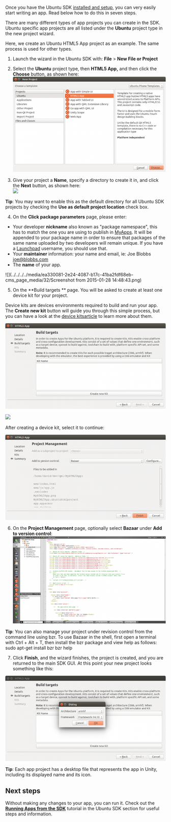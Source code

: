 





Once you have the Ubuntu SDK [installed and setup](/en/phone/platform/sdk/installing-the-sdk/), you can very easily start
writing an app. Read below how to do this in seven steps.

There are many different types of app projects you can create in the SDK.
Ubuntu specific app projects are all listed under the **Ubuntu** project type
in the new project wizard.

Here, we create an Ubuntu HTML5 App project as an example. The same process is
used for other types.

  1. Launch the wizard in the Ubuntu SDK with: **File** > **New File or Project**
  2. Select the **Ubuntu** project type, then **HTML5 App,** and then click the **Choose** button, as shown here:  
![](../../../../media/fb60d521-c71b-41d5-88f3-6e9fbe126902-cms_page_media/32/new-project-1-700x435.png)

  3. Give your project a **Name**, specify a directory to create it in, and click the **Next** button, as shown here:  
![](../../../../media/d278b463-25a3-4c12-bdfb-22ccb76a8c48-cms_page_media/32/new-project-2-700x371.png)

**Tip**: You may want to enable this as the default directory for all Ubuntu SDK projects by checking the **Use as default project location** check box.

  4. On the **Click package parameters** page, please enter:
  * Your developer **nickname** also known as "package namespace", this has to match the one you are using to publish in [MyApps](https://myapps.developer.ubuntu.com/dev/click-apps/). It will be appended to your package name in order to ensure that packages of the same name uploaded by two developers will remain unique. If you have a [Launchpad](https://launchpad.net/) username, you should use that.
  * Your **maintainer** information: your name and email, ie: Joe Blobbs <joe@blobbs.com>
  * The **name** of your app.

![](../../../../media/ea330081-2e24-4087-b17c-41ba2fdf68eb-cms_page_media/32/Screenshot from 2015-01-28 14:48:43.png)

  5. On the **Build targets ** page. You will be asked to create at least one device kit for your project.

Device kits are devices environments required to build and run your app. The
**Create new kit** button will guide you through this simple process, but you
can have a look at the [device kitsarticle](/en/phone/apps/sdk/tutorials/click-targets-and-device-kits/) to learn
more about them.

![](../../../../media/9a2be93d-6ac0-40fe-89c5-abaebe72876d-cms_page_media/32/new-project-4-700x371.png)

![](../../../../media/c023f7e3-a226-4ef8-b3bd-e758de7f9443-cms_page_media/32/new-project-5-700x371.png)

After creating a device kit, select it to continue:

![](../../../../media/9d262fd2-7875-48eb-bb4c-03967fb0ae35-cms_page_media/32/new-project-6-700x371.png)

  6. On the **Project Management** page, optionally select **Bazaar** under **Add to version control**:  
![](../../../../media/bb17f037-6191-48a4-9c03-0013db22f1fe-cms_page_media/32/new-project-7-700x399.png)

**Tip**: You can also manage your project under revision control from the command line using bzr. To use Bazaar in the shell, first open a terminal with Ctrl + Alt + T, then install the bzr package and view help as follows:
    sudo apt-get install bzr
    bzr help

  7. Click **Finish**, and the wizard finishes, the project is created, and you are returned to the main SDK GUI. At this point your new project looks something like this:

![](../../../../media/5cdc10fb-646c-4210-a7d3-9dd4304af1d1-cms_page_media/32/new-project-8-700x371.png)

**Tip**: Each app project has a desktop file that represents the app in Unity, including its displayed name and its icon.

## Next steps

Without making any changes to your app, you can run it. Check out the
**[Running Apps from the SDK](/en/phone/apps/sdk/tutorials/running-apps-from-the-sdk/)** tutorial in the Ubuntu SDK section for useful steps and
information.





